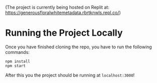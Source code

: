 (The project is currently being hosted on Replit at: https://generousfloralwhitemetadata.rbrtknwls.repl.co/)

# Running the Project Locally
Once you have finished cloning the repo, you have to run the following commands:
```
npm install
npm start
```
After this you the project should be running at `localhost:3000`!

